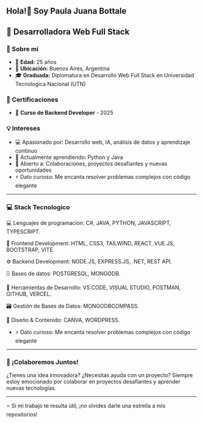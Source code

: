 ## Hola!👋 Soy Paula Juana Bottale

## 🚀 Desarrolladora Web Full Stack 

### 🚀 Sobre mí  
- 🎂 **Edad:** 25 años  
- 📍 **Ubicación:** Buenos Aires, Argentina
- 🎓 **Graduada:** Diplomatura en Desarrollo Web Full Stack en Universidad Tecnologica Nacional (UTN)

### 📜 Certificaciones  
- 🤖 **Curso de Backend Developer** - 2025

### 💡 Intereses  
- 💻 Apasionado por: Desarrollo web, IA, análisis de datos y aprendizaje continuo  
- 🔐 Actualmente aprendiendo: Python y Java
- 🤝 Abierto a: Colaboraciones, proyectos desafiantes y nuevas oportunidades  
- ⚡ Dato curioso: Me encanta resolver problemas complejos con código elegante  

---

### 💻 Stack Tecnologico
💻 Lenguajes de programacion: C#, JAVA, PYTHON, JAVASCRIPT, TYPESCRIPT.

🎨 Frontend Development: HTML, CSS3, TAILWIND, REACT, VUE.JS, BOOTSTRAP, VITE.

⚙️ Backend Development: NODE.JS, EXPRESS.JS, .NET, REST API.

🗄️ Bases de datos: POSTGRESQL, MONGODB.

🔧 Herramientas de Desarrollo: VS CODE, VISUAL STUDIO, POSTMAN, GITHUB, VERCEL.

🗃️ Gestión de Bases de Datos: MONGODBCOMPASS.

🎨 Diseño & Contenido: CANVA, WORDPRESS.

- ⚡ Dato curioso: Me encanta resolver problemas complejos con código elegante  

---
### 🤝 ¡Colaboremos Juntos!
¿Tienes una idea innovadora? ¿Necesitas ayuda con un proyecto?
Siempre estoy emocionado por colaborar en proyectos desafiantes y aprender nuevas tecnologías.

---

⭐️ Si mi trabajo te resulta útil, ¡no olvides darle una estrella a mis repositorios!
